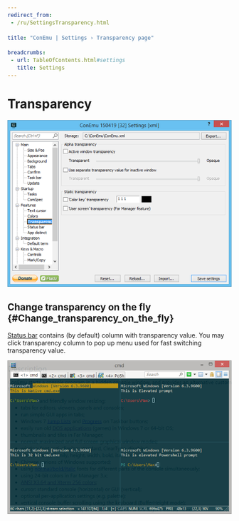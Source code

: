 ```yaml
---
redirect_from:
 - /ru/SettingsTransparency.html

title: "ConEmu | Settings › Transparency page"

breadcrumbs:
 - url: TableOfContents.html#settings
   title: Settings
---
```


# Transparency

![ConEmu Settings: Transparency](/img/Settings-Transparency.png)

## Change transparency on the fly  {#Change_transparency_on_the_fly}

[Status bar](StatusBar.html) contains (by default)
column with transparency value.
You may click transparency column to pop up menu used
for fast switching transparency value.

![ConEmu Alpha transparency](/img/ConEmuTransparency.png)
